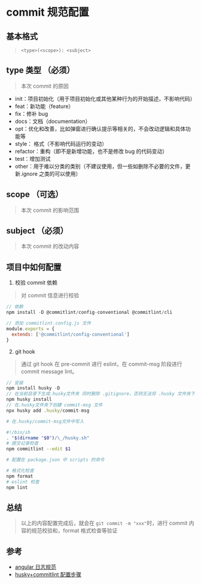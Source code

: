 # commit 规范配置

## 基本格式

> `<type>(<scope>): <subject>`

## type 类型 （必须）

> 本次 commit 的原因

- init：项目初始化（用于项目初始化或其他某种行为的开始描述，不影响代码）
- feat：新功能（feature）
- fix：修补 bug
- docs：文档（documentation）
- opt：优化和改善，比如弹窗进行确认提示等相关的，不会改动逻辑和具体功能等
- style： 格式（不影响代码运行的变动）
- refactor：重构（即不是新增功能，也不是修改 bug 的代码变动）
- test：增加测试
- other：用于难以分类的类别（不建议使用，但一些如删除不必要的文件，更新.ignore 之类的可以使用）

## scope （可选）

> 本次 commit 的影响范围

## subject （必须）

> 本次 commit 的改动内容

## 项目中如何配置

1. 校验 commit 依赖

> 对 commit 信息进行校验

```js
// 依赖
npm install -D @commitlint/config-conventional @commitlint/cli
```

```js
// 添加 commitlint.config.js 文件
module.exports = {
  extends: ['@commitlint/config-conventional']
}
```

2. git hook

> 通过 git hook 在 pre-commit 进行 eslint，在 commit-msg 阶段进行 commit message lint。

```js
// 安装
npm install husky -D
// 在当前目录下生成.husky文件夹 同时删除 .gitignore，否则无法将 .husky 文件夹下的文件提交 git 仓库
npm husky install
// 在.husky文件夹下创建 commit-msg 文件
npx husky add .husky/commit-msg
```

```bash
# 在.husky/commit-msg文件中写入

#!/bin/sh
. "$(dirname "$0")/\_/husky.sh"
# 提交记录检查
npm commitlint --edit $1

# 配置在 package.json 中 scripts 的命令

# 格式化检查
npm format
# eslint 检查
npm lint
```

## 总结

> 以上的内容配置完成后，就会在 `git commit -m "xxx"`时，进行 commit 内容的规范校验和，format 格式检查等验证

## 参考

- [angular 日志规范](https://docs.google.com/document/d/1QrDFcIiPjSLDn3EL15IJygNPiHORgU1_OOAqWjiDU5Y/edit#heading=h.uyo6cb12dt6w)
- [husky+commitlint 配置步骤](https://www.1024sou.com/article/480131.html)
